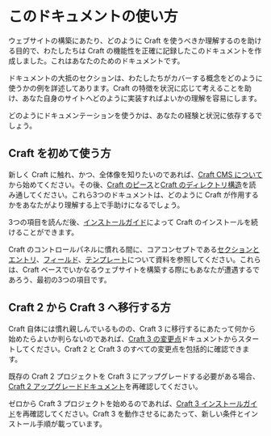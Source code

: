 # このドキュメントの使い方

ウェブサイトの構築にあたり、どのように Craft を使うべきか理解するのを助ける目的で、わたしたちは Craft の機能性を正確に記録したこのドキュメントを作成しました。これはあなたのためのドキュメントです。

ドキュメントの大抵のセクションは、わたしたちがカバーする概念をどのように使うかの例を詳述してあります。Craft の特徴を状況に応じて考えることを助け、あなた自身のサイトへどのように実装すればよいかの理解を容易にします。

どのようにドキュメンテーションを使うかは、あなたの経験と状況に依存するでしょう。

## Craft を初めて使う方

新しく Craft に触れ、かつ、全体像を知りたいのであれば、[Craft CMS について](README.md)から始めてください。その後、[Craft のピース](the-pieces-of-craft.md)と[Craft のディレクトリ構造](directory-structure.md)を読み通してください。これら3つのドキュメントは、どのように Craft が作用するかをあなたがより理解する上で手助けになるでしょう。

3つの項目を読んだ後、[インストールガイド](installation.md)によって Craft のインストールを続けることができます。

Craft のコントロールパネルに慣れる間に、コアコンセプトである[セクションとエントリ](sections-and-entries.md)、[フィールド](fields.md)、[テンプレート](templates.md)について資料を参照してください。これらは、Craft ベースでいかなるウェブサイトを構築する際にもあなたが遭遇するであろう、最初の3つの項目です。

## Craft 2 から Craft 3 へ移行する方

Craft 自体には慣れ親しんでいるものの、Craft 3 に移行するにあたって何から始めたらよいか判らないのであれば、[Craft 3 の変更点](changes-in-craft-3.md)ドキュメントからスタートしてください。Craft 2 と Craft 3 のすべての変更点を包括的に確認できます。

既存の Craft 2 プロジェクトを Craft 3 にアップグレードする必要がある場合、[Craft 2 アップグレードドキュメント](upgrade.md)を再確認してください。

ゼロから Craft 3 プロジェクトを始めるのであれば、[Craft 3 インストールガイド](installation.md)を再確認してください。Craft 3 を動作させるにあたって、新しい条件とインストール手順が載っています。

